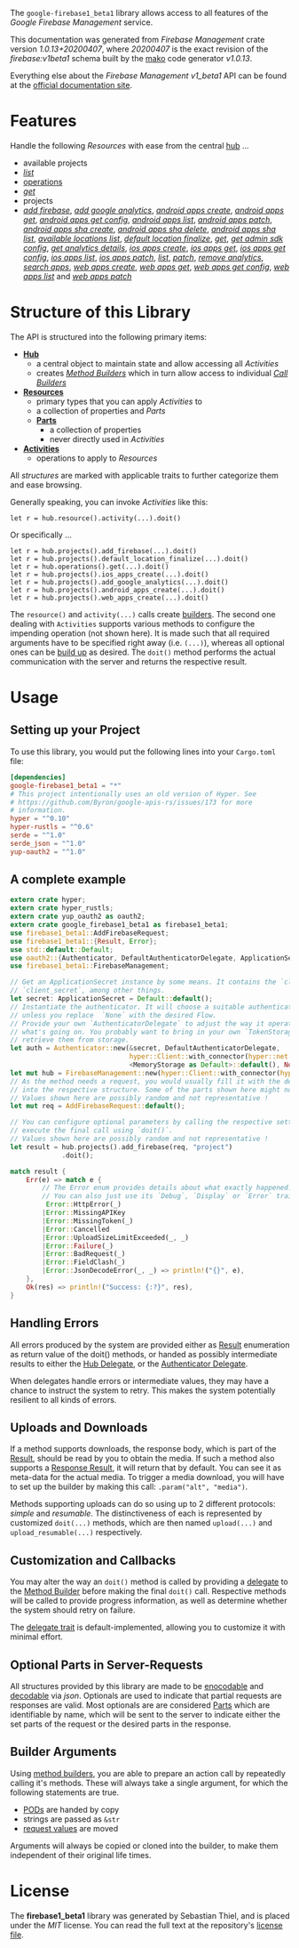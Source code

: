 <!---
DO NOT EDIT !
This file was generated automatically from 'src/mako/api/README.md.mako'
DO NOT EDIT !
-->
The `google-firebase1_beta1` library allows access to all features of the *Google Firebase Management* service.

This documentation was generated from *Firebase Management* crate version *1.0.13+20200407*, where *20200407* is the exact revision of the *firebase:v1beta1* schema built by the [mako](http://www.makotemplates.org/) code generator *v1.0.13*.

Everything else about the *Firebase Management* *v1_beta1* API can be found at the
[official documentation site](https://firebase.google.com).
# Features

Handle the following *Resources* with ease from the central [hub](https://docs.rs/google-firebase1_beta1/1.0.13+20200407/google_firebase1_beta1/struct.FirebaseManagement.html) ... 

* available projects
 * [*list*](https://docs.rs/google-firebase1_beta1/1.0.13+20200407/google_firebase1_beta1/struct.AvailableProjectListCall.html)
* [operations](https://docs.rs/google-firebase1_beta1/1.0.13+20200407/google_firebase1_beta1/struct.Operation.html)
 * [*get*](https://docs.rs/google-firebase1_beta1/1.0.13+20200407/google_firebase1_beta1/struct.OperationGetCall.html)
* projects
 * [*add firebase*](https://docs.rs/google-firebase1_beta1/1.0.13+20200407/google_firebase1_beta1/struct.ProjectAddFirebaseCall.html), [*add google analytics*](https://docs.rs/google-firebase1_beta1/1.0.13+20200407/google_firebase1_beta1/struct.ProjectAddGoogleAnalyticCall.html), [*android apps create*](https://docs.rs/google-firebase1_beta1/1.0.13+20200407/google_firebase1_beta1/struct.ProjectAndroidAppCreateCall.html), [*android apps get*](https://docs.rs/google-firebase1_beta1/1.0.13+20200407/google_firebase1_beta1/struct.ProjectAndroidAppGetCall.html), [*android apps get config*](https://docs.rs/google-firebase1_beta1/1.0.13+20200407/google_firebase1_beta1/struct.ProjectAndroidAppGetConfigCall.html), [*android apps list*](https://docs.rs/google-firebase1_beta1/1.0.13+20200407/google_firebase1_beta1/struct.ProjectAndroidAppListCall.html), [*android apps patch*](https://docs.rs/google-firebase1_beta1/1.0.13+20200407/google_firebase1_beta1/struct.ProjectAndroidAppPatchCall.html), [*android apps sha create*](https://docs.rs/google-firebase1_beta1/1.0.13+20200407/google_firebase1_beta1/struct.ProjectAndroidAppShaCreateCall.html), [*android apps sha delete*](https://docs.rs/google-firebase1_beta1/1.0.13+20200407/google_firebase1_beta1/struct.ProjectAndroidAppShaDeleteCall.html), [*android apps sha list*](https://docs.rs/google-firebase1_beta1/1.0.13+20200407/google_firebase1_beta1/struct.ProjectAndroidAppShaListCall.html), [*available locations list*](https://docs.rs/google-firebase1_beta1/1.0.13+20200407/google_firebase1_beta1/struct.ProjectAvailableLocationListCall.html), [*default location finalize*](https://docs.rs/google-firebase1_beta1/1.0.13+20200407/google_firebase1_beta1/struct.ProjectDefaultLocationFinalizeCall.html), [*get*](https://docs.rs/google-firebase1_beta1/1.0.13+20200407/google_firebase1_beta1/struct.ProjectGetCall.html), [*get admin sdk config*](https://docs.rs/google-firebase1_beta1/1.0.13+20200407/google_firebase1_beta1/struct.ProjectGetAdminSdkConfigCall.html), [*get analytics details*](https://docs.rs/google-firebase1_beta1/1.0.13+20200407/google_firebase1_beta1/struct.ProjectGetAnalyticsDetailCall.html), [*ios apps create*](https://docs.rs/google-firebase1_beta1/1.0.13+20200407/google_firebase1_beta1/struct.ProjectIosAppCreateCall.html), [*ios apps get*](https://docs.rs/google-firebase1_beta1/1.0.13+20200407/google_firebase1_beta1/struct.ProjectIosAppGetCall.html), [*ios apps get config*](https://docs.rs/google-firebase1_beta1/1.0.13+20200407/google_firebase1_beta1/struct.ProjectIosAppGetConfigCall.html), [*ios apps list*](https://docs.rs/google-firebase1_beta1/1.0.13+20200407/google_firebase1_beta1/struct.ProjectIosAppListCall.html), [*ios apps patch*](https://docs.rs/google-firebase1_beta1/1.0.13+20200407/google_firebase1_beta1/struct.ProjectIosAppPatchCall.html), [*list*](https://docs.rs/google-firebase1_beta1/1.0.13+20200407/google_firebase1_beta1/struct.ProjectListCall.html), [*patch*](https://docs.rs/google-firebase1_beta1/1.0.13+20200407/google_firebase1_beta1/struct.ProjectPatchCall.html), [*remove analytics*](https://docs.rs/google-firebase1_beta1/1.0.13+20200407/google_firebase1_beta1/struct.ProjectRemoveAnalyticCall.html), [*search apps*](https://docs.rs/google-firebase1_beta1/1.0.13+20200407/google_firebase1_beta1/struct.ProjectSearchAppCall.html), [*web apps create*](https://docs.rs/google-firebase1_beta1/1.0.13+20200407/google_firebase1_beta1/struct.ProjectWebAppCreateCall.html), [*web apps get*](https://docs.rs/google-firebase1_beta1/1.0.13+20200407/google_firebase1_beta1/struct.ProjectWebAppGetCall.html), [*web apps get config*](https://docs.rs/google-firebase1_beta1/1.0.13+20200407/google_firebase1_beta1/struct.ProjectWebAppGetConfigCall.html), [*web apps list*](https://docs.rs/google-firebase1_beta1/1.0.13+20200407/google_firebase1_beta1/struct.ProjectWebAppListCall.html) and [*web apps patch*](https://docs.rs/google-firebase1_beta1/1.0.13+20200407/google_firebase1_beta1/struct.ProjectWebAppPatchCall.html)




# Structure of this Library

The API is structured into the following primary items:

* **[Hub](https://docs.rs/google-firebase1_beta1/1.0.13+20200407/google_firebase1_beta1/struct.FirebaseManagement.html)**
    * a central object to maintain state and allow accessing all *Activities*
    * creates [*Method Builders*](https://docs.rs/google-firebase1_beta1/1.0.13+20200407/google_firebase1_beta1/trait.MethodsBuilder.html) which in turn
      allow access to individual [*Call Builders*](https://docs.rs/google-firebase1_beta1/1.0.13+20200407/google_firebase1_beta1/trait.CallBuilder.html)
* **[Resources](https://docs.rs/google-firebase1_beta1/1.0.13+20200407/google_firebase1_beta1/trait.Resource.html)**
    * primary types that you can apply *Activities* to
    * a collection of properties and *Parts*
    * **[Parts](https://docs.rs/google-firebase1_beta1/1.0.13+20200407/google_firebase1_beta1/trait.Part.html)**
        * a collection of properties
        * never directly used in *Activities*
* **[Activities](https://docs.rs/google-firebase1_beta1/1.0.13+20200407/google_firebase1_beta1/trait.CallBuilder.html)**
    * operations to apply to *Resources*

All *structures* are marked with applicable traits to further categorize them and ease browsing.

Generally speaking, you can invoke *Activities* like this:

```Rust,ignore
let r = hub.resource().activity(...).doit()
```

Or specifically ...

```ignore
let r = hub.projects().add_firebase(...).doit()
let r = hub.projects().default_location_finalize(...).doit()
let r = hub.operations().get(...).doit()
let r = hub.projects().ios_apps_create(...).doit()
let r = hub.projects().add_google_analytics(...).doit()
let r = hub.projects().android_apps_create(...).doit()
let r = hub.projects().web_apps_create(...).doit()
```

The `resource()` and `activity(...)` calls create [builders][builder-pattern]. The second one dealing with `Activities` 
supports various methods to configure the impending operation (not shown here). It is made such that all required arguments have to be 
specified right away (i.e. `(...)`), whereas all optional ones can be [build up][builder-pattern] as desired.
The `doit()` method performs the actual communication with the server and returns the respective result.

# Usage

## Setting up your Project

To use this library, you would put the following lines into your `Cargo.toml` file:

```toml
[dependencies]
google-firebase1_beta1 = "*"
# This project intentionally uses an old version of Hyper. See
# https://github.com/Byron/google-apis-rs/issues/173 for more
# information.
hyper = "^0.10"
hyper-rustls = "^0.6"
serde = "^1.0"
serde_json = "^1.0"
yup-oauth2 = "^1.0"
```

## A complete example

```Rust
extern crate hyper;
extern crate hyper_rustls;
extern crate yup_oauth2 as oauth2;
extern crate google_firebase1_beta1 as firebase1_beta1;
use firebase1_beta1::AddFirebaseRequest;
use firebase1_beta1::{Result, Error};
use std::default::Default;
use oauth2::{Authenticator, DefaultAuthenticatorDelegate, ApplicationSecret, MemoryStorage};
use firebase1_beta1::FirebaseManagement;

// Get an ApplicationSecret instance by some means. It contains the `client_id` and 
// `client_secret`, among other things.
let secret: ApplicationSecret = Default::default();
// Instantiate the authenticator. It will choose a suitable authentication flow for you, 
// unless you replace  `None` with the desired Flow.
// Provide your own `AuthenticatorDelegate` to adjust the way it operates and get feedback about 
// what's going on. You probably want to bring in your own `TokenStorage` to persist tokens and
// retrieve them from storage.
let auth = Authenticator::new(&secret, DefaultAuthenticatorDelegate,
                              hyper::Client::with_connector(hyper::net::HttpsConnector::new(hyper_rustls::TlsClient::new())),
                              <MemoryStorage as Default>::default(), None);
let mut hub = FirebaseManagement::new(hyper::Client::with_connector(hyper::net::HttpsConnector::new(hyper_rustls::TlsClient::new())), auth);
// As the method needs a request, you would usually fill it with the desired information
// into the respective structure. Some of the parts shown here might not be applicable !
// Values shown here are possibly random and not representative !
let mut req = AddFirebaseRequest::default();

// You can configure optional parameters by calling the respective setters at will, and
// execute the final call using `doit()`.
// Values shown here are possibly random and not representative !
let result = hub.projects().add_firebase(req, "project")
             .doit();

match result {
    Err(e) => match e {
        // The Error enum provides details about what exactly happened.
        // You can also just use its `Debug`, `Display` or `Error` traits
         Error::HttpError(_)
        |Error::MissingAPIKey
        |Error::MissingToken(_)
        |Error::Cancelled
        |Error::UploadSizeLimitExceeded(_, _)
        |Error::Failure(_)
        |Error::BadRequest(_)
        |Error::FieldClash(_)
        |Error::JsonDecodeError(_, _) => println!("{}", e),
    },
    Ok(res) => println!("Success: {:?}", res),
}

```
## Handling Errors

All errors produced by the system are provided either as [Result](https://docs.rs/google-firebase1_beta1/1.0.13+20200407/google_firebase1_beta1/enum.Result.html) enumeration as return value of 
the doit() methods, or handed as possibly intermediate results to either the 
[Hub Delegate](https://docs.rs/google-firebase1_beta1/1.0.13+20200407/google_firebase1_beta1/trait.Delegate.html), or the [Authenticator Delegate](https://docs.rs/yup-oauth2/*/yup_oauth2/trait.AuthenticatorDelegate.html).

When delegates handle errors or intermediate values, they may have a chance to instruct the system to retry. This 
makes the system potentially resilient to all kinds of errors.

## Uploads and Downloads
If a method supports downloads, the response body, which is part of the [Result](https://docs.rs/google-firebase1_beta1/1.0.13+20200407/google_firebase1_beta1/enum.Result.html), should be
read by you to obtain the media.
If such a method also supports a [Response Result](https://docs.rs/google-firebase1_beta1/1.0.13+20200407/google_firebase1_beta1/trait.ResponseResult.html), it will return that by default.
You can see it as meta-data for the actual media. To trigger a media download, you will have to set up the builder by making
this call: `.param("alt", "media")`.

Methods supporting uploads can do so using up to 2 different protocols: 
*simple* and *resumable*. The distinctiveness of each is represented by customized 
`doit(...)` methods, which are then named `upload(...)` and `upload_resumable(...)` respectively.

## Customization and Callbacks

You may alter the way an `doit()` method is called by providing a [delegate](https://docs.rs/google-firebase1_beta1/1.0.13+20200407/google_firebase1_beta1/trait.Delegate.html) to the 
[Method Builder](https://docs.rs/google-firebase1_beta1/1.0.13+20200407/google_firebase1_beta1/trait.CallBuilder.html) before making the final `doit()` call. 
Respective methods will be called to provide progress information, as well as determine whether the system should 
retry on failure.

The [delegate trait](https://docs.rs/google-firebase1_beta1/1.0.13+20200407/google_firebase1_beta1/trait.Delegate.html) is default-implemented, allowing you to customize it with minimal effort.

## Optional Parts in Server-Requests

All structures provided by this library are made to be [enocodable](https://docs.rs/google-firebase1_beta1/1.0.13+20200407/google_firebase1_beta1/trait.RequestValue.html) and 
[decodable](https://docs.rs/google-firebase1_beta1/1.0.13+20200407/google_firebase1_beta1/trait.ResponseResult.html) via *json*. Optionals are used to indicate that partial requests are responses 
are valid.
Most optionals are are considered [Parts](https://docs.rs/google-firebase1_beta1/1.0.13+20200407/google_firebase1_beta1/trait.Part.html) which are identifiable by name, which will be sent to 
the server to indicate either the set parts of the request or the desired parts in the response.

## Builder Arguments

Using [method builders](https://docs.rs/google-firebase1_beta1/1.0.13+20200407/google_firebase1_beta1/trait.CallBuilder.html), you are able to prepare an action call by repeatedly calling it's methods.
These will always take a single argument, for which the following statements are true.

* [PODs][wiki-pod] are handed by copy
* strings are passed as `&str`
* [request values](https://docs.rs/google-firebase1_beta1/1.0.13+20200407/google_firebase1_beta1/trait.RequestValue.html) are moved

Arguments will always be copied or cloned into the builder, to make them independent of their original life times.

[wiki-pod]: http://en.wikipedia.org/wiki/Plain_old_data_structure
[builder-pattern]: http://en.wikipedia.org/wiki/Builder_pattern
[google-go-api]: https://github.com/google/google-api-go-client

# License
The **firebase1_beta1** library was generated by Sebastian Thiel, and is placed 
under the *MIT* license.
You can read the full text at the repository's [license file][repo-license].

[repo-license]: https://github.com/Byron/google-apis-rsblob/master/LICENSE.md
